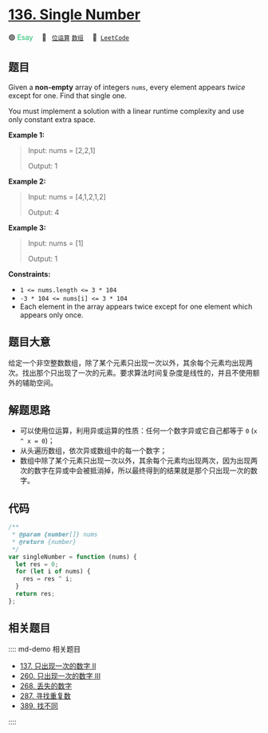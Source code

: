 # [136. Single Number](https://leetcode.com/problems/single-number/)

🟢 <font color=#15bd66>Esay</font>&emsp; 🔖&ensp; [`位运算`](/leetcode/outline/tag/bit-manipulation.md) [`数组`](/leetcode/outline/tag/array.md)&emsp; 🔗&ensp;[`LeetCode`](https://leetcode.com/problems/single-number/)

## 题目

Given a **non-empty** array of integers `nums`, every element appears _twice_
except for one. Find that single one.

You must implement a solution with a linear runtime complexity and use only
constant extra space.

**Example 1:**

> Input: nums = [2,2,1]
>
> Output: 1

**Example 2:**

> Input: nums = [4,1,2,1,2]
>
> Output: 4

**Example 3:**

> Input: nums = [1]
>
> Output: 1

**Constraints:**

- `1 <= nums.length <= 3 * 104`
- `-3 * 104 <= nums[i] <= 3 * 104`
- Each element in the array appears twice except for one element which appears only once.

## 题目大意

给定一个非空整数数组，除了某个元素只出现一次以外，其余每个元素均出现两次。找出那个只出现了一次的元素。要求算法时间复杂度是线性的，并且不使用额外的辅助空间。

## 解题思路

- 可以使用位运算，利用异或运算的性质：任何一个数字异或它自己都等于 `0` (`x ^ x = 0`)；
- 从头遍历数组，依次异或数组中的每一个数字；
- 数组中除了某个元素只出现一次以外，其余每个元素均出现两次，因为出现两次的数字在异或中会被抵消掉，所以最终得到的结果就是那个只出现一次的数字。

## 代码

```javascript
/**
 * @param {number[]} nums
 * @return {number}
 */
var singleNumber = function (nums) {
  let res = 0;
  for (let i of nums) {
    res = res ^ i;
  }
  return res;
};
```

## 相关题目

:::: md-demo 相关题目

- [137. 只出现一次的数字 II](https://leetcode.com/problems/single-number-ii)
- [260. 只出现一次的数字 III](https://leetcode.com/problems/single-number-iii)
- [268. 丢失的数字](https://leetcode.com/problems/missing-number)
- [287. 寻找重复数](https://leetcode.com/problems/find-the-duplicate-number)
- [389. 找不同](https://leetcode.com/problems/find-the-difference)

::::
